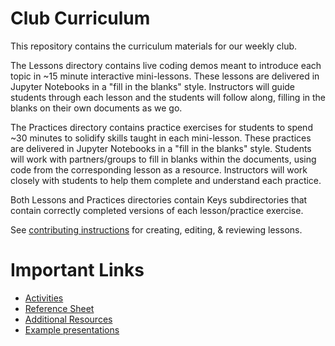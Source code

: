 # Club Curriculum

This repository contains the curriculum materials for our weekly club.

The Lessons directory contains live coding demos meant to introduce each topic in ~15 minute interactive mini-lessons. These lessons are delivered in Jupyter Notebooks in a "fill in the blanks" style. Instructors will guide students through each lesson and the students will follow along, filling in the blanks on their own documents as we go.

The Practices directory contains practice exercises for students to spend ~30 minutes to solidify skills taught in each mini-lesson. These practices are delivered in Jupyter Notebooks in a "fill in the blanks" style. Students will work with partners/groups to fill in blanks within the documents, using code from the corresponding lesson as a resource. Instructors will work closely with students to help them complete and understand each practice.

Both Lessons and Practices directories contain Keys subdirectories that contain correctly completed versions of each lesson/practice exercise.

See [contributing instructions](contributing.md) for creating, editing, & reviewing lessons.

# Important Links
- [Activities](Activities/README.md)
- [Reference Sheet](reference.md)
- [Additional Resources](resources.md)
- [Example presentations](https://drive.google.com/open?id=1Rn10NGdVKYw5c9LaWQHT5BOJnrapmYbdsoBoHqs2myQ)
